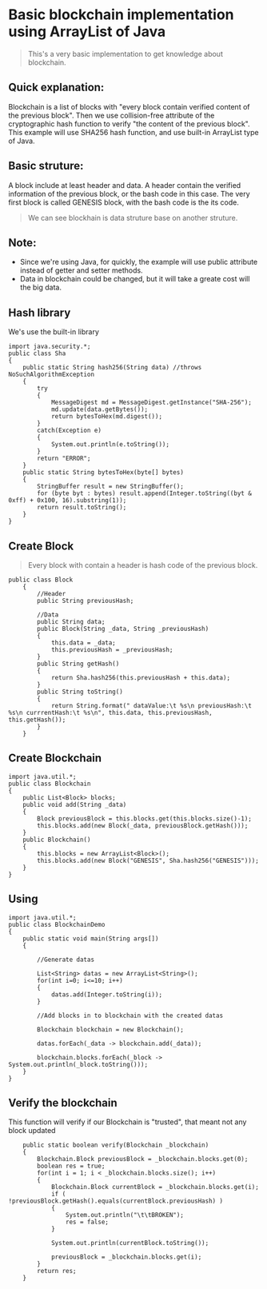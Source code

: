 # Basic blockchain implementation using ArrayList of Java

> This's a very basic implementation to get knowledge about blockchain.

## Quick explanation:

Blockchain is a list of blocks with "every block contain verified content of the previous block".
Then we use collision-free attribute of the cryptographic hash function to verify "the content of the previous block".
This example will use SHA256 hash function, and use built-in ArrayList type of Java.

## Basic struture:

A block include at least header and data.
A header contain the verified information of the previous block, or the bash code in this case.
The very first block is called GENESIS block, with the bash code is the its code.

> We can see blockhain is data struture base on another struture.

## Note:
 - Since we're using Java, for quickly, the example will use public attribute instead of getter and setter methods.
 - Data in blockchain could be changed, but it will take a greate cost will the big data.

## Hash library
We's use the built-in library

```
import java.security.*;
public class Sha
{
	public static String hash256(String data) //throws NoSuchAlgorithmException 
	{
		try
		{
			MessageDigest md = MessageDigest.getInstance("SHA-256");
			md.update(data.getBytes());
			return bytesToHex(md.digest());
		}
		catch(Exception e)
		{
			System.out.println(e.toString());
		}
		return "ERROR";
	}
	public static String bytesToHex(byte[] bytes) 
	{
		StringBuffer result = new StringBuffer();
		for (byte byt : bytes) result.append(Integer.toString((byt & 0xff) + 0x100, 16).substring(1));
		return result.toString();
	}
}
```

## Create Block

> Every block with contain a header is hash code of the previous block.

```
public class Block
	{
		//Header
		public String previousHash;

		//Data
		public String data;
		public Block(String _data, String _previousHash)
		{
			this.data = _data;
			this.previousHash = _previousHash;
		}
		public String getHash()
		{
			return Sha.hash256(this.previousHash + this.data);
		}
		public String toString()
		{
			return String.format(" dataValue:\t %s\n previousHash:\t %s\n currrentHash:\t %s\n", this.data, this.previousHash, this.getHash());
		}
	}

```

## Create Blockchain

```
import java.util.*;
public class Blockchain
{
	public List<Block> blocks;
	public void add(String _data)
	{
		Block previousBlock = this.blocks.get(this.blocks.size()-1);
		this.blocks.add(new Block(_data, previousBlock.getHash()));
	}
	public Blockchain()
	{
		this.blocks = new ArrayList<Block>();
		this.blocks.add(new Block("GENESIS", Sha.hash256("GENESIS")));
	}
}
```

## Using

```
import java.util.*;
public class BlockchainDemo
{
	public static void main(String args[])
	{

		//Generate datas

		List<String> datas = new ArrayList<String>();
		for(int i=0; i<=10; i++)
		{
			datas.add(Integer.toString(i));
		}

		//Add blocks in to blockchain with the created datas

		Blockchain blockchain = new Blockchain();

		datas.forEach(_data -> blockchain.add(_data));

		blockchain.blocks.forEach(_block -> System.out.println(_block.toString()));
	}
}
```

## Verify the blockchain

This function will verify if our Blockchain is "trusted", that meant not any block updated


```
	public static boolean verify(Blockchain _blockchain)
	{
		Blockchain.Block previousBlock = _blockchain.blocks.get(0);
		boolean res = true;
		for(int i = 1; i < _blockchain.blocks.size(); i++)
		{
			Blockchain.Block currentBlock = _blockchain.blocks.get(i);
			if ( !previousBlock.getHash().equals(currentBlock.previousHash) )
			{
				System.out.println("\t\tBROKEN");
				res = false;
			}

			System.out.println(currentBlock.toString());

			previousBlock = _blockchain.blocks.get(i);
		}
		return res;
	}

```

